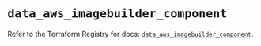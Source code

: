 # `data_aws_imagebuilder_component`

Refer to the Terraform Registry for docs: [`data_aws_imagebuilder_component`](https://registry.terraform.io/providers/hashicorp/aws/6.9.0/docs/data-sources/imagebuilder_component).
